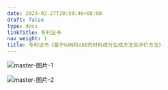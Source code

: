 ```yaml
---
date: 2024-02-27T20:59:46+08:00
draft: false
type: docs
linkTitle: 专利证书
nav_weight: 1
title: 专利证书《基于GAN和VAE的材料成分生成方法及评价方法》
---
```


<!--more-->

![master-图片-1](https://gitee.com/yao_yi_feng/fighouse/raw/master/img/%E9%87%8D%E8%AF%86%E5%88%AB/202402272127559.webp)

![master-图片-2](https://gitee.com/yao_yi_feng/fighouse/raw/master/img/%E9%87%8D%E8%AF%86%E5%88%AB/202402272127981.webp)

